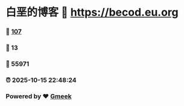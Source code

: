 # 白垩的博客 :link: https://becod.eu.org 
### :page_facing_up: [107](https://becod.eu.org/tag.html) 
### :speech_balloon: 13 
### :hibiscus: 55971 
### :alarm_clock: 2025-10-15 22:48:24 
### Powered by :heart: [Gmeek](https://github.com/Meekdai/Gmeek)
